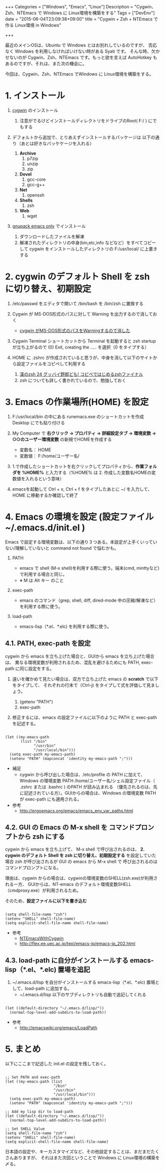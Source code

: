+++
Categories = ["Windows", "Emacs", "Linux"]
Description = "Cygwin、Zsh、NTEmacs で Windows に Linux環境を構築をする"
Tags = ["DevEnv"]
date = "2015-06-04T23:09:38+09:00"
title = "Cygwin + Zsh + NTEmacs で作る Linux環境 in Windows"

+++


最近のメインOSは、Ubuntu で Windows とはお別れしているのですが、
否応なく Windows を利用しなければいけない時がある Syati です。
そんな時、欠かせないのが Cygwin、Zsh、NTEmacs です。もっと欲を言えば
AutoHotkey もあるのですが、それは、また次の機会に。

今回は、Cygwin、Zsh、NTEmacs でWindows に Linux環境を構築をする。

# 1. インストール

1.  [cygwin](http://www.cygwin.com/) のインストール
    1.  注意がでるけどインストールディレクトリをドライブのRoot( F:/ ) にでもする

2.  デフォルトから追加で、とりあえずインストールするパッケージは
    以下の通り（あとは好きなパッケケージを入れる）
    1.  **Archive**
        1.  p7zip
        2.  unzip
        3.  zip
    2.  **Devel**
        1.  gcc-core
        2.  gcc-g++
    3.  **Net**
        1.  openssh
    4.  **Shells**
        1.  zsh
    5.  **Web**
        1.  wget

3.  [gnupack emacs only](http://sourceforge.jp/projects/gnupack/) でインストール
    1.  ダウンロードしたファイルを解凍
    2.  解凍されたディレクトリの中身(bin,etc,info などなど）をすべてコピーして
        cygwin をインストールしたディレクトリの F:/usr/local/ に上書きする

# 2. cygwin のデフォルト Shell を zsh に切り替え、初期設定

1.  /etc/passwd をエディタで開いて /bin/bash を /bin/zsh に置換する

2.  Cygwin が MS-DOS形式のパスに対して Warning を出力するので消しておく
    -   [cygwin がMS-DOS形式のパスをWarningするので消した](http://d.hatena.ne.jp/takuya_1st/20110423/1303586388)

3.  Cygwin Terminal ショートカットから Terminal を起動すると zsh startup
    が立ち上がるので (0) Exit, creating the &#x2026;.. を選択（0 をタイプする）

4.  HOME に .zshrc が作成されていると思うが、中身を消して以下のサイトから設定ファイルをコピペして利用する
    1.  [漢のzsh 24 グッバイ野郎ども! コピペではじめるzshファイナル](http://news.mynavi.jp/column/zsh/024/index.html)
    2.  zsh についても詳しく書かれているので、勉強しておく

# 3. Emacs の作業場所(HOME) を設定

1.  F:/usr/local/bin の中にある runemacs.exe のショートカットを作成 Desktop にでも貼り付ける

2.  My Computer で **右クリック -> プロパティ -> 詳細設定タブ -> 環境変数 -> ○○のユーザー環境変数**
    の新規でHOMEを作成する
    -   変数名： HOME
    -   変数値： F:/home/ユーザー名/

3.  1.で作成したショートカットを右クリックしてプロパティから、**作業フォルダを %HOME%**
    と入力する（%HOME% は 2. 作成した変数名HOMEの変数値を入れるという意味）

4.  emacsを起動して Ctrl + x, Ctrl + f をタイプしたあとに ~/ を入力して、HOME に移動するか確認して終了

# 4. Emacs の環境を設定 (設定ファイル ~/.emacs.d/init.el )

Emacs で設定する環境変数は、以下の通り３つある。本設定が上手くいっていない/理解していないと command not found で悩むかも。

1.  PATH
    -   emacs で shell (M-x shell)を利用する際に使う。端末(cmd, minttyなど)で利用する場合と同じ。
    -   ※ M は Alt キー のこと
    
2.  exec-path
    -   emacs のコマンド（grep, shell, diff, dired-mode 中の圧縮/解凍など）を利用する際に使う。

3.  load-path
    -   emacs-lisp（\*.el、\*.elc) を利用する際に使う。

## 4.1. PATH, exec-path を設定

cygwin から emacs を立ち上げた場合と、GUIから emacs を立ち上げた場合は、
異なる環境変数が利用されるため、混乱を避けるためにも PATH, exec-path に同じ設定をする。

1.  違いを確かめて見たい場合は、双方で立ち上げた emacs の **scratch** で以下をタイプして、
    それぞれの行末で（Ctrl-j) をタイプして式を評価して見ましょう。
    1.  (getenv "PATH")　
    2.  exec-path
    
2.  修正するには、emacs の設定ファイルに以下のように PATH と exec-path を記述する。

<pre><code class='language-clike'>
(let ((my-emacs-path
       (list "/bin"
             "/usr/bin"
             "/usr/local/bin")))
  (setq exec-path my-emacs-path)
  (setenv "PATH" (mapconcat 'identity my-emacs-path ";")))
</code></pre>


- 補足
  - cygwin から呼び出した場合は、/etc/profile の PATH に加えて、Windows の環境変数 PATH
    /home/ユーザー名/シェル設定ファイル（ .zshrc または .bashrc ) のPATH が読み込まれる
   （優先されるのは、先に記述されている方）。GUIからの場合は、Windows の環境変数 PATH が
    exec-path にも適用される。
- 参考
   - http://ergoemacs.org/emacs/emacs_env_var_paths.html

## 4.2. GUI の Emacs の M-x shell を コマンドプロンプトから zsh にする

cygwin から emacs を立ち上げて、 M-x shell で呼び出されるのは、
**2. cygwin のデフォルト Shell を zsh に切り替え、初期設定する**
を設定していた場合 zsh が呼び出されるが GUI の emacs から M-x shell で
呼び出されるのはコマンドプロンプトになる。

理由は、cygwin からの場合は、cygwinの環境変数のSHELL(zsh.exe)が利用される一方、
GUIからは、NT-emacs のデフォルト環境変数SHELL（cmdproxy.exe）が利用されるため。

そのため、**設定ファイルに以下を書き込む**

<pre><code class='language-clike'>
(setq shell-file-name "zsh")
(setenv "SHELL" shell-file-name) 
(setq explicit-shell-file-name shell-file-name)
</code></pre>
        
- 参考
    -  [NTEmacsWithCygwin](http://emacswiki.org/emacs/NTEmacsWithCygwin)
    -  <http://flex.ee.uec.ac.jp/texi/emacs-jp/emacs-jp_202.html>
    
## 4.3. load-path に自分がインストールする emacs-lisp（\*.el、\*.elc) 置場を追記

1. ~/.emacs.d/lisp を自分がインストールする emacs-lisp（\*.el、\*.elc) 置場として、load-path に追加する。
    -  ~/.emacs.d/lisp 以下のサブディレクトリも自動で追記してくれる

<pre><code class='language-clike'>
(let ((default-directory "~/.emacs.d/lisp/"))
  (normal-top-level-add-subdirs-to-load-path))
</code></pre>


- 参考
  - http://emacswiki.org/emacs/LoadPath

# 5. まとめ

以下にここまで記述した init.el の設定を残しておく。

<pre><code class='language-clike'>
;; Set PATH and exec-path
(let ((my-emacs-path (list
                      "/bin"
                      "/usr/bin"
                      "/usr/local/bin")))
  (setq exec-path my-emacs-path)
  (setenv "PATH" (mapconcat 'identity my-emacs-path ";")))

;; Add my lisp dir to load-path
(let ((default-directory "~/.emacs.d/lisp/"))
  (normal-top-level-add-subdirs-to-load-path))            

;; Set SHELL Value
(setq shell-file-name "zsh")
(setenv "SHELL" shell-file-name) 
(setq explicit-shell-file-name shell-file-name)
</code></pre>

日本語の設定や、キーカスタマイズなど、その他設定することは、まだまだたくさんありますが、
それはまた次回ということで Windows に Linux環境の構築を〆る。
